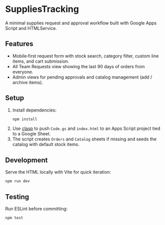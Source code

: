 # SuppliesTracking

A minimal supplies request and approval workflow built with Google Apps Script and HTMLService.

## Features
- Mobile‑first request form with stock search, category filter, custom line items, and cart submission.
- All Team Requests view showing the last 90 days of orders from everyone.
- Admin views for pending approvals and catalog management (add / archive items).

## Setup
1. Install dependencies:
   ```bash
   npm install
   ```
2. Use [clasp](https://github.com/google/clasp) to push `Code.gs` and `index.html` to an Apps Script project tied to a Google Sheet.
3. The script creates `Orders` and `Catalog` sheets if missing and seeds the catalog with default stock items.

## Development
Serve the HTML locally with Vite for quick iteration:
```bash
npm run dev
```

## Testing
Run ESLint before committing:
```bash
npm test
```

